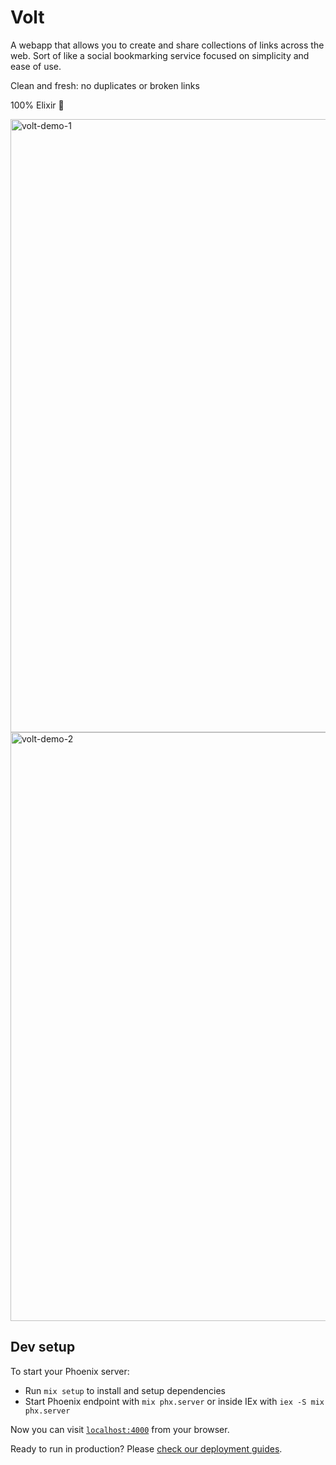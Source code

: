 # Volt

A webapp that allows you to create and share collections of links across the web.
Sort of like a social bookmarking service focused on simplicity and ease of use.

Clean and fresh: no duplicates or broken links

100% Elixir 🧪

<img width="1593" height="981" alt="volt-demo-1" src="https://github.com/user-attachments/assets/548eccb5-03a5-4604-af66-5d613ca452b0" />

<img width="1586" height="942" alt="volt-demo-2" src="https://github.com/user-attachments/assets/1c49d8e3-25a3-4313-b310-8ea124f08bb9" />

## Dev setup

To start your Phoenix server:

  * Run `mix setup` to install and setup dependencies
  * Start Phoenix endpoint with `mix phx.server` or inside IEx with `iex -S mix phx.server`

Now you can visit [`localhost:4000`](http://localhost:4000) from your browser.

Ready to run in production? Please [check our deployment guides](https://hexdocs.pm/phoenix/deployment.html).
